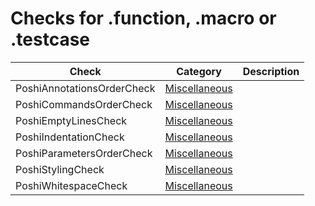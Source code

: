 # Checks for .function, .macro or .testcase

Check | Category | Description
----- | -------- | -----------
PoshiAnnotationsOrderCheck | [Miscellaneous](miscellaneous_checks.markdown#miscellaneous-checks) | |
PoshiCommandsOrderCheck | [Miscellaneous](miscellaneous_checks.markdown#miscellaneous-checks) | |
PoshiEmptyLinesCheck | [Miscellaneous](miscellaneous_checks.markdown#miscellaneous-checks) | |
PoshiIndentationCheck | [Miscellaneous](miscellaneous_checks.markdown#miscellaneous-checks) | |
PoshiParametersOrderCheck | [Miscellaneous](miscellaneous_checks.markdown#miscellaneous-checks) | |
PoshiStylingCheck | [Miscellaneous](miscellaneous_checks.markdown#miscellaneous-checks) | |
PoshiWhitespaceCheck | [Miscellaneous](miscellaneous_checks.markdown#miscellaneous-checks) | |